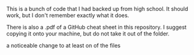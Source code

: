 This is a bunch of code that I had backed up from high school. It should work, but I don't remember exactly what it does.

There is also a .pdf of a GitHub cheat sheet in this repository. I suggest copying it onto your machine, but do not take it out of the folder.

a noticeable change to at least on of the files